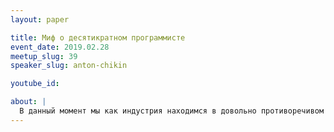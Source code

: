 ```yaml
---
layout: paper

title: Миф о десятикратном программисте
event_date: 2019.02.28
meetup_slug: 39
speaker_slug: anton-chikin

youtube_id: 

about: |
  В данный момент мы как индустрия находимся в довольно противоречивом положении: с одной стороны взрывообразный рост рабочих мест, с другой - отсутствие сложившихся практик и проверенных систем обучения. Почему одни программисты в десять раз продуктивнее других? Что можно сделать чтобы стать таким 10x программистом? Поговорим об этом на ближайшей встрече.
---
```

